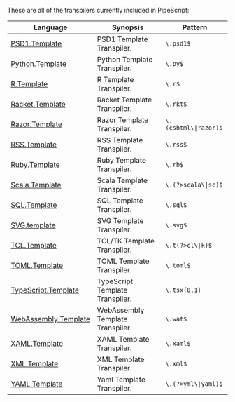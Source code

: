 These are all of the transpilers currently included in PipeScript:



|Language                                                                  |Synopsis                        |Pattern                  |
|--------------------------------------------------------------------------|--------------------------------|-------------------------|
|[PSD1.Template](Transpilers/Templates/PSD1.Template.psx.ps1)              |PSD1 Template Transpiler.       |```\.psd1$```            |
|[Python.Template](Transpilers/Templates/Python.Template.psx.ps1)          |Python Template Transpiler.     |```\.py$```              |
|[R.Template](Transpilers/Templates/R.Template.psx.ps1)                    |R Template Transpiler.          |```\.r$```               |
|[Racket.Template](Transpilers/Templates/Racket.Template.psx.ps1)          |Racket Template Transpiler.     |```\.rkt$```             |
|[Razor.Template](Transpilers/Templates/Razor.Template.psx.ps1)            |Razor Template Transpiler.      |```\.(cshtml\\|razor)$```|
|[RSS.Template](Transpilers/Templates/RSS.Template.psx.ps1)                |RSS Template Transpiler.        |```\.rss$```             |
|[Ruby.Template](Transpilers/Templates/Ruby.Template.psx.ps1)              |Ruby Template Transpiler.       |```\.rb$```              |
|[Scala.Template](Transpilers/Templates/Scala.Template.psx.ps1)            |Scala Template Transpiler.      |```\.(?>scala\\|sc)$```  |
|[SQL.Template](Transpilers/Templates/SQL.Template.psx.ps1)                |SQL Template Transpiler.        |```\.sql$```             |
|[SVG.template](Transpilers/Templates/SVG.template.psx.ps1)                |SVG Template Transpiler.        |```\.svg$```             |
|[TCL.Template](Transpilers/Templates/TCL.Template.psx.ps1)                |TCL/TK Template Transpiler.     |```\.t(?>cl\\|k)$```     |
|[TOML.Template](Transpilers/Templates/TOML.Template.psx.ps1)              |TOML Template Transpiler.       |```\.toml$```            |
|[TypeScript.Template](Transpilers/Templates/TypeScript.Template.psx.ps1)  |TypeScript Template Transpiler. |```\.tsx{0,1}```         |
|[WebAssembly.Template](Transpilers/Templates/WebAssembly.Template.psx.ps1)|WebAssembly Template Transpiler.|```\.wat$```             |
|[XAML.Template](Transpilers/Templates/XAML.Template.psx.ps1)              |XAML Template Transpiler.       |```\.xaml$```            |
|[XML.Template](Transpilers/Templates/XML.Template.psx.ps1)                |XML Template Transpiler.        |```\.xml$```             |
|[YAML.Template](Transpilers/Templates/YAML.Template.psx.ps1)              |Yaml Template Transpiler.       |```\.(?>yml\\|yaml)$```  |
